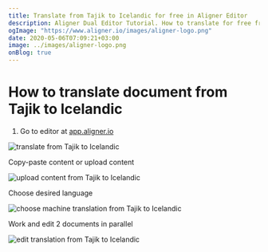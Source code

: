 ```yaml
---
title: Translate from Tajik to Icelandic for free in Aligner Editor
description: Aligner Dual Editor Tutorial. How to translate for free from Tajik to Icelandic. Aligner is multilingual document management platform. 
ogImage: "https://www.aligner.io/images/aligner-logo.png"
date: 2020-05-06T07:09:21+03:00
image: ../images/aligner-logo.png
onBlog: true
---
```


# How to translate document from Tajik to Icelandic

1. Go to editor at [app.aligner.io](https://app.aligner.io "Aligner App web page")

![translate from Tajik to Icelandic](../aligner-blank-editor.png "translate from Tajik to Icelandic")

Copy-paste content or upload content

![upload content from Tajik to Icelandic](../aligner-uploaded-document.png "upload content from Tajik to Icelandic")

Choose desired language

![choose machine translation from Tajik to Icelandic](../aligner-language-dropdown.png "choose machine translation from Tajik to Icelandic")

Work and edit 2 documents in parallel

![edit translation from Tajik to Icelandic](../aligner-double-sitded-editor.png "edit translation from Tajik to Icelandic")

